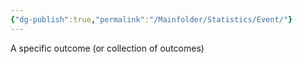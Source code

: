 ```yaml
---
{"dg-publish":true,"permalink":"/Mainfolder/Statistics/Event/"}
---
```


 A specific outcome (or collection of outcomes)  